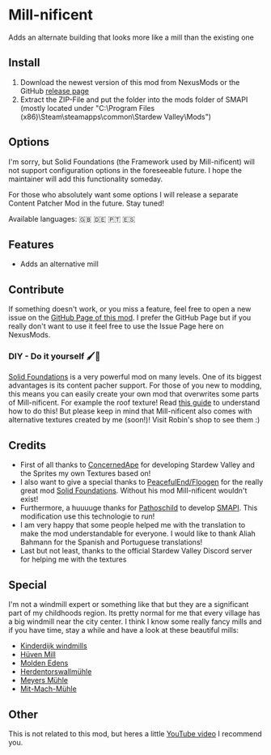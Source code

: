 # Mill-nificent

Adds an alternate building that looks more like a mill than the existing one

## Install

1. Download the newest version of this mod from NexusMods or the GitHub [release page](https://github.com/Nordmole/Millnificent/releases)
2. Extract the ZIP-File and put the folder into the mods folder of SMAPI (mostly located under "C:\Program Files (x86)\Steam\steamapps\common\Stardew Valley\Mods")

## Options

I'm sorry, but Solid Foundations (the Framework used by Mill-nificent) will not support configuration options in the foreseeable future. I hope the maintainer will add this functionality someday.

For those who absolutely want some options I will release a separate Content Patcher Mod in the future. Stay tuned!

Available languages: 🇬🇧 🇩🇪 🇵🇹 🇪🇸 

## Features

- Adds an alternative mill

## Contribute

If something doesn't work, or you miss a feature, feel free to open a new issue on the [GitHub Page of this mod](https://github.com/Nordmole/AlexMustacular/issues). I prefer the GitHub Page but if you really don't want to use it feel free to use the Issue Page here on NexusMods.

### DIY - Do it yourself 🖌️🎨

[Solid Foundations](https://www.nexusmods.com/stardewvalley/mods/12311) is a very powerful mod on many levels. One of its biggest advantages is its content pacher support. For those of you new to modding, this means you can easily create your own mod that overwrites some parts of Mill-nificent. For example the roof texture! Read [this guide](https://github.com/Floogen/AlternativeTextures/wiki/Content-Patcher-Integration) to understand how to do this! But please keep in mind that Mill-nificent also comes with alternative textures created by me (soon!)! Visit Robin's shop to see them :)

## Credits

- First of all thanks to [ConcernedApe](https://twitter.com/concernedape) for developing Stardew Valley and the Sprites my own Textures based on!
- I also want to give a special thanks to [PeacefulEnd/Floogen](https://www.nexusmods.com/stardewvalley/users/4112039) for the really great mod [Solid Foundations](https://www.nexusmods.com/stardewvalley/mods/12311). Without his mod Mill-nificent wouldn't exist!
- Furthermore, a huuuuge thanks for [Pathoschild](https://www.nexusmods.com/stardewvalley/users/1552317) to develop [SMAPI](https://www.nexusmods.com/stardewvalley/mods/2400). This modification use this technologie to run!
- I am very happy that some people helped me with the translation to make the mod understandable for everyone. I would like to thank Aliah Bahmann for the Spanish and Portuguese translations!
- Last but not least, thanks to the official Stardew Valley Discord server for helping me with the textures

## Special

I'm not a windmill expert or something like that but they are a significant part of my childhoods region. Its pretty normal for me that every village has a big windmill near the city center. I think I know some really fancy mills and if you have time, stay a while and have a look at these beautiful mills:

- [Kinderdijk windmills](https://en.wikipedia.org/wiki/Kinderdijk_windmills)
- [Hüven Mill](https://de.wikipedia.org/wiki/H%C3%BCvener_M%C3%BChle)
- [Molden Edens](https://www.visitwadden.nl/nl/bezoeken/activiteiten-overzicht/2559468064/molen-edens)
- [Herdentorswallmühle](https://de.wikipedia.org/wiki/Herdentorswallm%C3%BChle)
- [Meyers Mühle](https://goo.gl/maps/jctGxKaUJ7woY6Xq7)
- [Mit-Mach-Mühle](https://youtu.be/9gRD8fYXuMU)

## Other

This is not related to this mod, but heres a little [YouTube video](https://youtu.be/QAwL0O5nXe0) I recommend you.